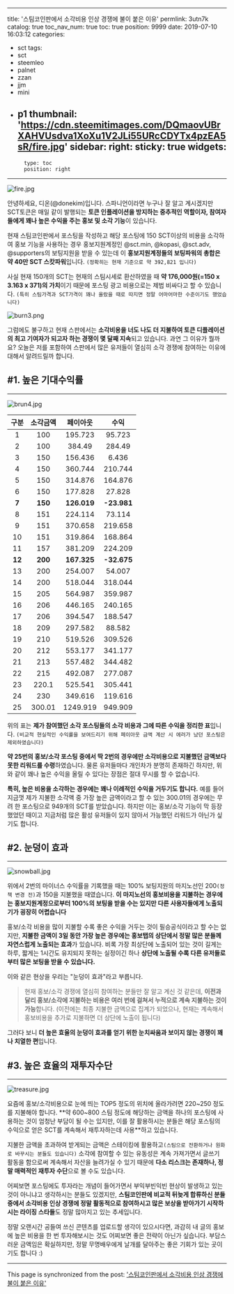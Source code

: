 
---
title: '스팀코인판에서 소각비용 인상 경쟁에 불이 붙은 이유'
permlink: 3utn7k
catalog: true
toc_nav_num: true
toc: true
position: 9999
date: 2019-07-10 16:03:12
categories:
- sct
tags:
- sct
- steemleo
- palnet
- zzan
- jjm
- mini
- p1
thumbnail: 'https://cdn.steemitimages.com/DQmaovUBrXAHVUsdva1XoXu1V2JLi55URcCDYTx4pzEA5sR/fire.jpg'
sidebar:
    right:
        sticky: true
widgets:
    -
        type: toc
        position: right
---


![fire.jpg](https://cdn.steemitimages.com/DQmaovUBrXAHVUsdva1XoXu1V2JLi55URcCDYTx4pzEA5sR/fire.jpg)

안녕하세요, 디온(@donekim)입니다. 스파니언이라면 누구나 잘 알고 계시겠지만 SCT토큰은 매일 같이 발행되는 **토큰 인플레이션을 방지하는 중추적인 역할이자, 참여자들에게 꽤나 높은 수익을 주는 홍보 및 소각 기능**이 있습니다. 

현재 스팀코인판에서 포스팅을 작성하고 해당 포스팅에 150 SCT이상의 비용을 소각하여 홍보 기능을 사용하는 경우 홍보지원계정인 @sct.min, @kopasi, @sct.adv, @supporters의 보팅지원을 받을 수 있는데 이 **홍보지원계정들의 보팅파워의 총합은 약 40만 SCT 스캇파워**입니다. `(정확히는 현재 기준으로 약 392,821 입니다)`

사실 현재 150개의 SCT는 현재의 스팀시세로 환산하였을 때 **약 176,000원(=150 x 3.163 x 371)의 가치**이기 때문에 포스팅 광고 비용으로는 제법 비싸다고 할 수 있습니다. `(특히 스팀가격과 SCT가격이 꽤나 올랐을 때로 따지면 정말 어마어마한 수준이기도 했었습니다)`

![burn3.png](https://cdn.steemitimages.com/DQmY3rNSQZAA3ZqrEtBFaqN9NbG6vjmbX6V3eTCrYcBdZVJ/burn3.png)

그럼에도 불구하고 현재 스판에서는 **소각비용을 너도 나도 더 지불하여 토큰 디플레이션의 최고 기여자가 되고자 하는 경쟁이 몇 달째 지속**되고 있습니다. 과연 그 이유가 뭘까요? 오늘은 저를 포함하여 스판에서 많은 유저들이 열심히 소각 경쟁에 참여하는 이유에 대해서 알려드릴까 합니다.

## #1. 높은 기대수익률
---

![brun4.jpg](https://cdn.steemitimages.com/DQmVTmL4o6HnXqcqG5FbLgmqJHcGZdAGSw3M1fLFSd6HSMa/brun4.jpg)




| **구분** | **소각금액** | **페이아웃** |  **수익**   |
| :------: | :----------: | :----------: | :---------: |
|    1     |     100      |   195.723    |   95.723    |
|    2     |     100      |    384.49    |   284.49    |
|    3     |     150      |   156.436    |    6.436    |
|    4     |     150      |   360.744    |   210.744   |
|    5     |     150      |   314.876    |   164.876   |
|    6     |     150      |   177.828    |   27.828    |
|  **7**   |   **150**    | **126.019**  | **-23.981** |
|    8     |     151      |   224.114    |   73.114    |
|    9     |     151      |   370.658    |   219.658   |
|    10    |     151      |   319.864    |   168.864   |
|    11    |     157      |   381.209    |   224.209   |
|  **12**  |   **200**    | **167.325**  | **-32.675** |
|    13    |     200      |   254.007    |   54.007    |
|    14    |     200      |   518.044    |   318.044   |
|    15    |     205      |   564.987    |   359.987   |
|    16    |     206      |   446.165    |   240.165   |
|    17    |     206      |   394.547    |   188.547   |
|    18    |     209      |   297.582    |   88.582    |
|    19    |     210      |   519.526    |   309.526   |
|    20    |     212      |   553.177    |   341.177   |
|    21    |     213      |   557.482    |   344.482   |
|    22    |     215      |   492.087    |   277.087   |
|    23    |    220.1     |   525.541    |   305.441   |
|    24    |     230      |   349.616    |   119.616   |
|    25    |    300.01    |   1249.919   |   949.909   |

 위의 표는 **제가 참여했던 소각 포스팅들의 소각 비용과 그에 따른 수익을 정리한 표**입니다. `(비교적 현실적인 수익률을 보여드리기 위해 페이아웃 금액 계산 시 에러가 났던 포스팅은 제외하였습니다)` 

**약 25번의 홍보/소각 포스팅 중에서 딱 2번의 경우에만 소각비용으로 지불했던 금액보다 못한 리워드를 수령**하였습니다. 물론 유저들마다 개인차가 분명히 존재하긴 하지만, 위와 같이 꽤나 높은 수익을 올릴 수 있다는 장점은 절대 무시를 할 수 없습니다.

**특히, 높은 비용을 소각하는 경우에는 꽤나 이례적인 수익을 거두기도 합니다.** 예를 들어 지금껏 제가 지불한 소각액 중 가장 높은 금액이라고 할 수 있는 300.01의 경우에는 무려 한 포스팅으로 949개의 SCT를 받았습니다. 하지만 이는 홍보/소각 기능이 막 등장했었던 때이고 지금처럼 많은 활성 유저들이 있지 않아서 가능했던 리워드가 아닌가 싶기도 합니다.


## #2. 눈덩이 효과
---

![snowball.jpg](https://cdn.steemitimages.com/DQmcNDjGkFZnRpujr4KVci5yoqsTUunang4RajoifykxP2h/snowball.jpg)

위에서 2번의 마이너스 수익률을 기록했을 때는 100% 보팅지원의 마지노선인 200`(정책 변경 전)`과 150을 지불했을 때였습니다. **이 마지노선의 홍보비용을 지불하는 경우에는 홍보지원계정으로부터 100%의 보팅을 받을 수는 있지만 다른 사용자들에게 노출되기가 굉장히 어렵습니다**

홍보/소각 비용을 많이 지불할 수록 좋은 수익을 거두는 것이 필승공식이라고 할 수는 없지만, **지불한 금액이 3일 동안 가장 높은 경우에는 홍보탭의 상단에서 정말 많은 분들께 자연스럽게 노출되는 효과**가 있습니다. 비록 가장 최상단에 노출되어 있는 것이 길게는 하루, 짧게는 1시간도 유지되지 못하는 실정이긴 하나 **상단에 노출될 수록 다른 유저들로부터 많은 보팅을 받을 수 있습니다.** 

이와 같은 현상을 우리는 "눈덩이 효과"라고 부릅니다.

> 현재 홍보/소각 경쟁에 열심히 참여하는 분들만 잘 알고 계신 것 같은데, **이전과 달리 홍보/소각에 지불하는 비용은 여러 번에 걸쳐서 누적으로 계속 지불하는 것이 가능**합니다. (이전에는 최종 지불한 금액으로 집계가 되었으나, 현재는 계속해서 홍보비용을 추가로 지불하면 더 상단에 노출이 됩니다)

그러다 보니 **더 높은 효율의 눈덩이 효과를 얻기 위한 눈치싸움과 보이지 않는 경쟁이 꽤나 치열한 편**입니다.

## #3. 높은 효율의 재투자수단 
---

![treasure.jpg](https://cdn.steemitimages.com/DQmNqEKm2bcMG85417vKN9xCdWPjcSLBvFujqL2XjmMvt8c/treasure.jpg)

 요즘에 홍보/소각비용으로 눈에 띄는 TOP5 정도의 위치에 올라가려면 220~250 정도를 지불해야 합니다. **약 600~800 스팀 정도에 해당하는 금액을 하나의 포스팅에 사용하는 것이 엄청난 부담이 될 수는 있지만, 이를 잘 활용하시는 분들은 해당 포스팅의 수익으로 얻은 SCT를 계속해서 재투자하는데 사용**하고 있습니다.

지불한 금액을 초과하여 받게되는 금액은 스테이킹에 활용하고`(스팀으로 전환하거나 원화로 바꾸시는 분들도 있습니다)` 소각에 참여할 수 있는 유동성은 계속 가져가면서 글쓰기 활동을 함으로써 계속해서 자산을 늘려가실 수 있기 때문에 **다소 리스크는 존재하나, 정말 매력적인 재투자 수단**으로 볼 수도 있습니다.

어찌보면 포스팅에도 투자라는 개념이 들어가면서 부익부빈익빈 현상이 발생하고 있는 것이 아니냐고 생각하시는 분들도 있겠지만, **스팀코인판에 비교적 뒤늦게 합류하신 분들 중에서 소각비용 인상 경쟁에 정말 활동적으로 참여하시고 많은 보상을 받아가기 시작하시는 라이징 스타들**도 정말 많아지고 있는 추세입니다.

정말 오랜시간 공들여 쓰신 콘텐츠를 업로드할 생각이 있으시다면, 과감히 내 글의 홍보에 높은 비용을 한 번 투자해보시는 것도 어찌보면 좋은 전략이 아닌가 싶습니다. 부담스러운 금액임은 확실하지만, 정말 무명배우에게 날개를 달아주는 좋은 기회가 있는 곳이기도 합니다 :)

- - -

This page is synchronized from the post: ['스팀코인판에서 소각비용 인상 경쟁에 불이 붙은 이유'](https://steemit.com/@donekim/3utn7k)
